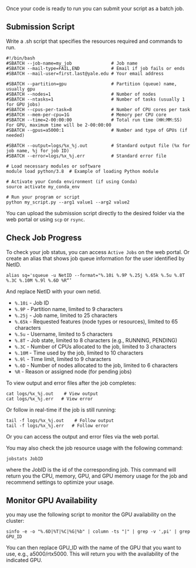 Once your code is ready to run you can submit your script as a batch job. 
## Submission Script
Write a .sh script that specifies the resources required and commands to run. 
```
#!/bin/bash
#SBATCH --job-name=my_job               # Job name
#SBATCH --mail-type=FAIL,END            # Email if job fails or ends  
#SBATCH --mail-user=first.last@yale.edu # Your email address

#SBATCH --partition=gpu                 # Partition (queue) name, usually gpu
#SBATCH --nodes=1                       # Number of nodes
#SBATCH --ntasks=1                      # Number of tasks (usually 1 for GPU jobs)
#SBATCH --cpus-per-task=8               # Number of CPU cores per task
#SBATCH --mem-per-cpu=1G                # Memory per CPU core
#SBATCH --time=2-00:00:00               # Total run time (HH:MM:SS) For GPU, maximum time will be 2-00:00:00   
#SBATCH --gpus=a5000:1                  # Number and type of GPUs (if needed)

#SBATCH --output=logs/%x_%j.out         # Standard output file (%x for job name, %j for job ID)
#SBATCH --error=logs/%x_%j.err          # Standard error file

# Load necessary modules or software
module load python/3.8  # Example of loading Python module

# Activate your Conda environment (if using Conda)
source activate my_conda_env

# Run your program or script
python my_script.py --arg1 value1 --arg2 value2
```
You can upload the submission script directly to the desired folder via the web portal or using `scp` or `rsync`.

## Check Job Progress
To check your job status, you can access `Active Jobs` on the web portal. 
Or create an alias that shows job queue information for the user identified by NetID. 
```
alias sq='squeue -u NetID --format="%.10i %.9P %.25j %.65k %.5u %.8T %.3C %.10M %.9l %.6D %R“’
```
And replace NetID with your own netid.

- `%.10i` - Job ID
- `%.9P` - Partition name, limited to 9 characters
- `%.25j` - Job name, limited to 25 characters
- `%.65k` - Requested features (node types or resources), limited to 65 characters
- `%.5u` - Username, limited to 5 characters
- `%.8T` - Job state, limited to 8 characters (e.g., RUNNING, PENDING)
- `%.3C` - Number of CPUs allocated to the job, limited to 3 characters
- `%.10M` - Time used by the job, limited to 10 characters
- `%.9l` - Time limit, limited to 9 characters
- `%.6D` - Number of nodes allocated to the job, limited to 6 characters
- `%R` - Reason or assigned node (for pending jobs)

To view output and error files after the job completes:
```
cat logs/%x_%j.out    # View output
cat logs/%x_%j.err   # View error
```
Or follow in real-time if the job is still running:
```
tail -f logs/%x_%j.out    # Follow output
tail -f logs/%x_%j.err   # Follow error
```
Or you can access the output and error files via the web portal.

You may also check the job resource usage with the following command:
```
jobstats JobID
```
where the JobID is the id of the corresponding job. This command will return you the CPU, memory, GPU, and GPU memory usage for the job and recommend settings to optimize your usage.

## Monitor GPU Availability

you may use the following script to monitor the GPU availability on the cluster:
```
sinfo -e -o "%.6D|%T|%C|%G|%b" | column -ts "|" | grep -v ',pi' | grep GPU_ID
```
You can then replace GPU_ID with the name of the GPU that you want to use, e.g., a5000/rtx5000. This will return you with the availability of the indicated GPU.



